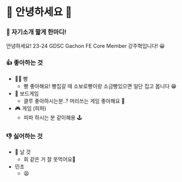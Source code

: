 # 👋 안녕하세요 👋

### 💬 자기소개 짧게 한마디!
<!-- 이 곳에 자기소개를 작성해주세요. -->
안녕하세요! 23-24 GDSC Gachon FE Core Member 강주혁입니다! 😀


### 👍 좋아하는 것
<!-- 이 곳에 좋아하는 것을 작성해주세요. -->

- 🍞 빵
  - 빵 좋아해요! 빵집갈 때 소보로빵이랑 소금빵있으면 일단 집고 봅니다 😁
- 🎲 보드게임
  - 클루 좋아하시는분..? 머리쓰는 게임 좋아해요 🚀
- 🎮 게임 (피파)
  - 피파 하시는 분 같이해용 🕹️

### 👎 싫어하는 것
<!-- 이 곳에 싫어하는 것을 작성해주세요. -->

- 🍣 날 것
  - 회 같은 거 잘 못먹어요🥲
- 민초
  - 😫
